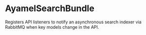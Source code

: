 # AyamelSearchBundle #

Registers API listeners to notify an asynchronous search indexer via RabbitMQ when key models change in the API.